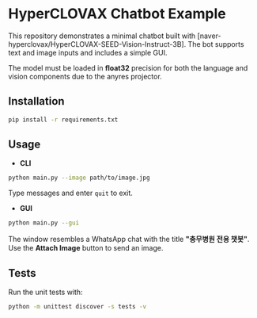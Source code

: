 # HyperCLOVAX Chatbot Example

This repository demonstrates a minimal chatbot built with
[naver-hyperclovax/HyperCLOVAX-SEED-Vision-Instruct-3B].
The bot supports text and image inputs and includes a simple GUI.

The model must be loaded in **float32** precision for both the language and
vision components due to the anyres projector.


## Installation

```bash
pip install -r requirements.txt
```

## Usage

- **CLI**

```bash
python main.py --image path/to/image.jpg
```
Type messages and enter `quit` to exit.

- **GUI**

```bash
python main.py --gui
```

The window resembles a WhatsApp chat with the title **"충무병원 전용 챗봇"**.
Use the **Attach Image** button to send an image.

## Tests

Run the unit tests with:

```bash
python -m unittest discover -s tests -v
```


